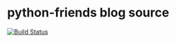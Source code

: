 # python-friends blog source

[![Build Status](https://travis-ci.org/python-friends/python-friends.github.io.svg?branch=src)](https://travis-ci.org/python-friends/python-friends.github.io)